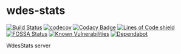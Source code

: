 # wdes-stats
[![Build Status](https://travis-ci.com/wdes/stats.svg?branch=master)](https://travis-ci.com/wdes/stats)
[![codecov](https://codecov.io/gh/wdes/stats/branch/master/graph/badge.svg)](https://codecov.io/gh/wdes/stats)
[![Codacy Badge](https://api.codacy.com/project/badge/Grade/d4920a1e7a824e44a5fd5c70d32e5479)](https://www.codacy.com/app/wdes/stats?utm_source=github.com&amp;utm_medium=referral&amp;utm_content=wdes/stats&amp;utm_campaign=Badge_Grade)
[![Lines of Code shield](https://5ezz6jithh.execute-api.us-east-1.amazonaws.com/prod/lambda-shield-redirect?user=wdes&repo=stats)](https://github.com/raptortech-js/sloc-shields)
[![FOSSA Status](https://app.fossa.io/api/projects/git%2Bgithub.com%2Fwdes%2Fstats.svg?type=shield)](https://app.fossa.io/projects/git%2Bgithub.com%2Fwdes%2Fstats?ref=badge_shield)
[![Known Vulnerabilities](https://snyk.io/test/github/wdes/changelog/badge.svg)](https://snyk.io/test/github/wdes/changelog)
[![Dependabot](https://badgen.net/badge/Dependabot/enabled/green?icon=dependabot)](https://dependabot.com/)

WdesStats server
